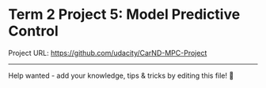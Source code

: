 # Term 2 Project 5: Model Predictive Control

Project URL: https://github.com/udacity/CarND-MPC-Project

---

Help wanted - add your knowledge, tips & tricks by editing this file! 🎉
